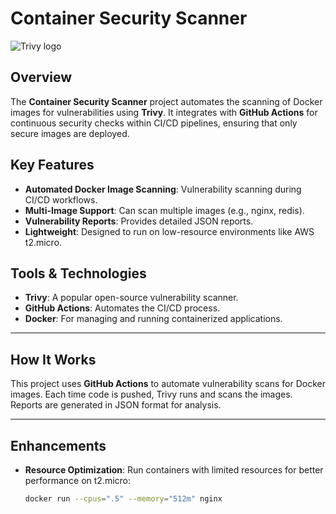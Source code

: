 # Container Security Scanner

![Trivy logo](https://img.shields.io/badge/Trivy-Security%20Scanner-green?style=for-the-badge&logo=trivy)

## Overview
The **Container Security Scanner** project automates the scanning of Docker images for vulnerabilities using **Trivy**. It integrates with **GitHub Actions** for continuous security checks within CI/CD pipelines, ensuring that only secure images are deployed.

## Key Features
- **Automated Docker Image Scanning**: Vulnerability scanning during CI/CD workflows.
- **Multi-Image Support**: Can scan multiple images (e.g., nginx, redis).
- **Vulnerability Reports**: Provides detailed JSON reports.
- **Lightweight**: Designed to run on low-resource environments like AWS t2.micro.

## Tools & Technologies
- **Trivy**: A popular open-source vulnerability scanner.
- **GitHub Actions**: Automates the CI/CD process.
- **Docker**: For managing and running containerized applications.

---

## How It Works

This project uses **GitHub Actions** to automate vulnerability scans for Docker images. Each time code is pushed, Trivy runs and scans the images. Reports are generated in JSON format for analysis.

---

## Enhancements

- **Resource Optimization**: Run containers with limited resources for better performance on t2.micro:
  ```bash
  docker run --cpus=".5" --memory="512m" nginx 
